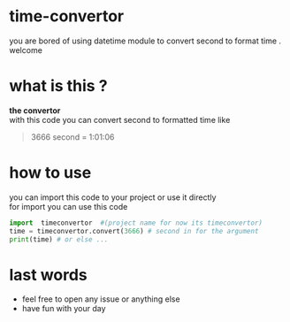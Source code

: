 # time-convertor
you are bored of using datetime module to convert second to format time . welcome  
# what is this ?  
**the convertor**  
with this code you can convert second to formatted time like  
> 3666 second = 1:01:06  
# how to use 
you can import this code to your project or use it directly  
for import you can use this code 
```python 
import  timeconvertor  #(project name for now its timeconvertor)
time = timeconvertor.convert(3666) # second in for the argument
print(time) # or else ...
```
# last words
- feel free to open any issue or anything else
- have fun with your day
